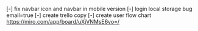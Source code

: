 [-] fix navbar icon and navbar in mobile version
[-] login local storage bug  email=true
[-] create trello copy
[-] create user flow chart https://miro.com/app/board/uXjVNMsE6vo=/